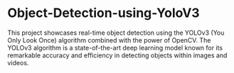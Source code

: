 # Object-Detection-using-YoloV3
This project showcases real-time object detection using the YOLOv3 (You Only Look Once) algorithm combined with the power of OpenCV. The YOLOv3 algorithm is a state-of-the-art deep learning model known for its remarkable accuracy and efficiency in detecting objects within images and videos.
